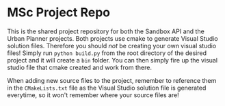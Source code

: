 # MSc Project Repo

This is the shared project repository for both the Sandbox API and the Urban Planner projects.
Both projects use cmake to generate Visual Studio solution files.
Therefore you should *not* be creating your own visual studio files!
Simply run `python build.py` from the root directory of the desired project and it will create a `bin` folder.
You can then simply fire up the visual studio file that cmake created and work from there.

When adding new source files to the project, remember to reference them in the `CMakeLists.txt` file as the Visual Studio solution file is generated everytime, so it won't remember where your source files are!